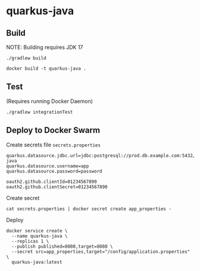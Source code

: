 # quarkus-java

## Build

NOTE: Building requires JDK 17
     
```shell
./gradlew build

docker build -t quarkus-java .
```

## Test

(Requires running Docker Daemon)
```shell
./gradlew integrationTest
```

## Deploy to Docker Swarm

Create secrets file `secrets.properties`
```properties
quarkus.datasource.jdbc.url=jdbc:postgresql://prod.db.example.com:5432/quarkus-java
quarkus.datasource.username=app
quarkus.datasource.password=password

oauth2.github.clientId=01234567890
oauth2.github.clientSecret=01234567890
```

Create secret
```shell
cat secrets.properties | docker secret create app_properties -
```

Deploy
```shell
docker service create \
  --name quarkus-java \
  --replicas 1 \
  --publish published=8080,target=8080 \
  --secret src=app_properties,target="/config/application.properties" \
  quarkus-java:latest
```
